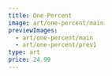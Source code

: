 ```yaml
---
title: One Percent
image: art/one-percent/main
previewImages:
  - art/one-percent/main
  - art/one-percent/prev1
type: art
price: 24.99
---
```

